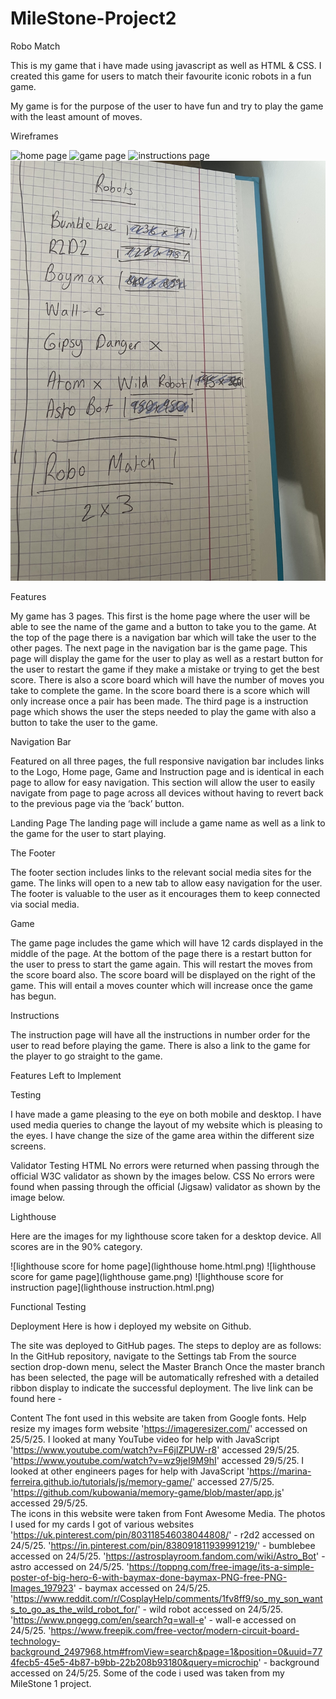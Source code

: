 # MileStone-Project2
 Robo Match

This is my game that i have made using javascript as well as HTML & CSS. I created this game for users to match their favourite iconic robots in a fun game. 

My game is for the purpose of the user to have fun and try to play the game with the least amount of moves.

Wireframes 

![home page](<homepage-wireframe.jpg>)
![game page](<game-wireframe.jpg>)
![instructions page](<instructions-wireframe.jpg>)
![robots](listofrobots.jpg)

Features

My game has 3 pages. This first is the home page where the user will be able to see the name of the game and a button to take you to the game. At the top of the page there is a navigation bar which will take the user to the other pages. The next page in the navigation bar is the game page. This page will display the game for the user to play as well as a restart button for the user to restart the game if they make a mistake or trying to get the best score. There is also a score board which will have the number of moves you take to complete the game. In the score board there is a score which will only increase once a pair has been made. The third page is a instruction page which shows the user the steps needed to play the game with also a button to take the user to the game.

Navigation Bar

Featured on all three pages, the full responsive navigation bar includes links to the Logo, Home page, Game and Instruction page and is identical in each page to allow for easy navigation. This section will allow the user to easily navigate from page to page across all devices without having to revert back to the previous page via the ‘back’ button.

Landing Page
The landing page will include a game name as well as a link to the game for the user to start playing. 

The Footer

The footer section includes links to the relevant social media sites for the game. The links will open to a new tab to allow easy navigation for the user. The footer is valuable to the user as it encourages them to keep connected via social media.

Game

The game page includes the game which will have 12 cards displayed in the middle of the page. At the bottom of the page there is a restart button for the user to press to start the game again. This will restart the moves from the score board also. The score board will be displayed on the right of the game. This will entail a moves counter which will increase once the game has begun. 

Instructions

The instruction page will have all the instructions in number order for the user to read before playing the game. There is also a link to the game for the player to go straight to the game. 


Features Left to Implement



Testing

I have made a game pleasing to the eye on both mobile and desktop. I have used media queries to change the layout of my website which is pleasing to the eyes. I have change the size of the game area within the different size screens. 

Validator Testing HTML No errors were returned when passing through the official W3C validator as shown by the images below. CSS No errors were found when passing through the official (Jigsaw) validator as shown by the image below.



Lighthouse 

Here are the images for my lighthouse score taken for a desktop device. All scores are in the 90% category.

![lighthouse score for home page](lighthouse home.html.png)
![lighthouse score for game page](lighthouse game.png)
![lighthouse score for instruction page](lighthouse instruction.html.png)

Functional Testing



Deployment Here is how i deployed my website on Github.

The site was deployed to GitHub pages. The steps to deploy are as follows: In the GitHub repository, navigate to the Settings tab From the source section drop-down menu, select the Master Branch Once the master branch has been selected, the page will be automatically refreshed with a detailed ribbon display to indicate the successful deployment. The live link can be found here - 

Content The font used in this website are taken from Google fonts. 
Help resize my images form website 'https://imageresizer.com/' accessed on 25/5/25. 
I looked at many YouTube video for help with JavaScript 
'https://www.youtube.com/watch?v=F6jIZPUW-r8' accessed 29/5/25.
'https://www.youtube.com/watch?v=wz9jeI9M9hI' accessed 29/5/25.
I looked at other engineers pages for help with JavaScript
'https://marina-ferreira.github.io/tutorials/js/memory-game/' accessed 27/5/25.
'https://github.com/kubowania/memory-game/blob/master/app.js' accessed 29/5/25.  
The icons in this website were taken from Font Awesome Media. 
The photos I used for my cards I got of various websites
'https://uk.pinterest.com/pin/803118546038044808/' - r2d2 accessed on 24/5/25.
'https://in.pinterest.com/pin/838091811939991219/' - bumblebee accessed on 24/5/25.
'https://astrosplayroom.fandom.com/wiki/Astro_Bot' - astro accessed on 24/5/25.
'https://toppng.com/free-image/its-a-simple-poster-of-big-hero-6-with-baymax-done-baymax-PNG-free-PNG-Images_197923' - baymax accessed on 24/5/25.
'https://www.reddit.com/r/CosplayHelp/comments/1fv8ff9/so_my_son_wants_to_go_as_the_wild_robot_for/' - wild robot accessed on 24/5/25.
'https://www.pngegg.com/en/search?q=wall-e' - wall-e accessed on 24/5/25.
'https://www.freepik.com/free-vector/modern-circuit-board-technology-background_2497968.htm#fromView=search&page=1&position=0&uuid=774fecb5-45e5-4b87-b9bb-22b208b93180&query=microchip' - background accessed on 24/5/25. 
Some of the code i used was taken from my MileStone 1 project. 